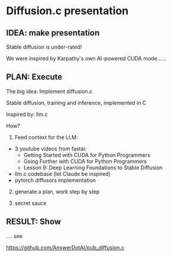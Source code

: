 

# Diffusion.c presentation

## IDEA: make presentation

Stable diffusion is under-rated!

We were inspired by Karpathy's own AI-powered CUDA mode......

## PLAN: Execute 

The big idea: Implement diffusion.c

Stable diffusion, training and inference, implemented in C

Inspired by: llm.c

How?

1. Feed context for the LLM:
- 3 youtube videos from fastai:
  - Getting Started with CUDA for Python Programmers
  - Going Further with CUDA for Python Programmers
  - Lesson 9: Deep Learning Foundations to Stable Diffusion
- llm.c codebase (let Claude be inspired)
- pytorch diffusors implementation

2. generate a plan, work step by step

3. secret sauce

## RESULT: Show

.... see 

https://github.com/AnswerDotAI/pub_diffusion.c






